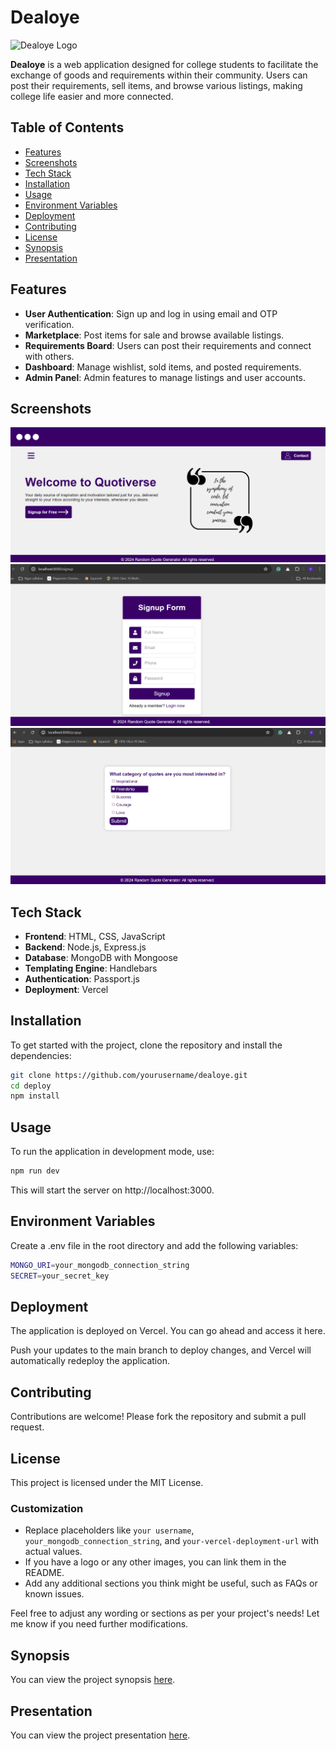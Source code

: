 # Dealoye

![Dealoye Logo](public/images/DealOye(5).png)


**Dealoye** is a web application designed for college students to facilitate the exchange of goods and requirements within their community. Users can post their requirements, sell items, and browse various listings, making college life easier and more connected.

## Table of Contents

- [Features](#features)
- [Screenshots](#screenshots)
- [Tech Stack](#tech-stack)
- [Installation](#installation)
- [Usage](#usage)
- [Environment Variables](#environment-variables)
- [Deployment](#deployment)
- [Contributing](#contributing)
- [License](#license)
- [Synopsis](#synopsis)
- [Presentation](#presentation)


## Features

- **User Authentication**: Sign up and log in using email and OTP verification.
- **Marketplace**: Post items for sale and browse available listings.
- **Requirements Board**: Users can post their requirements and connect with others.
- **Dashboard**: Manage wishlist, sold items, and posted requirements.
- **Admin Panel**: Admin features to manage listings and user accounts.

## Screenshots
![Dealoye](https://github.com/vidhigoyal619/Quotiverse/blob/main/Screenshot%202024-05-08%20014625.png)
![Dealoye](https://github.com/vidhigoyal619/Quotiverse/blob/main/Screenshot%202024-05-08%20014725.png)
![Dealoye](https://github.com/vidhigoyal619/Quotiverse/blob/main/Screenshot%202024-05-08%20014757.png)

## Tech Stack

- **Frontend**: HTML, CSS, JavaScript
- **Backend**: Node.js, Express.js
- **Database**: MongoDB with Mongoose
- **Templating Engine**: Handlebars
- **Authentication**: Passport.js
- **Deployment**: Vercel

## Installation

To get started with the project, clone the repository and install the dependencies:

```bash
git clone https://github.com/yourusername/dealoye.git
cd deploy
npm install 
```

## Usage
To run the application in development mode, use:
```bash
npm run dev
```
This will start the server on http://localhost:3000.

## Environment Variables
Create a .env file in the root directory and add the following variables:
```bash
MONGO_URI=your_mongodb_connection_string
SECRET=your_secret_key
```

## Deployment
The application is deployed on Vercel. You can go ahead and access it here.

Push your updates to the main branch to deploy changes, and Vercel will automatically redeploy the application.

## Contributing
Contributions are welcome! Please fork the repository and submit a pull request.

## License
This project is licensed under the MIT License.
### Customization

- Replace placeholders like `your username`, `your_mongodb_connection_string`, and `your-vercel-deployment-url` with actual values.
- If you have a logo or any other images, you can link them in the README.
- Add any additional sections you think might be useful, such as FAQs or known issues.

Feel free to adjust any wording or sections as per your project's needs! Let me know if you need further modifications.

## Synopsis
You can view the project synopsis [here](./path/to/your/presentation.ppt).

## Presentation
You can view the project presentation [here](./path/to/your/presentation.ppt).




